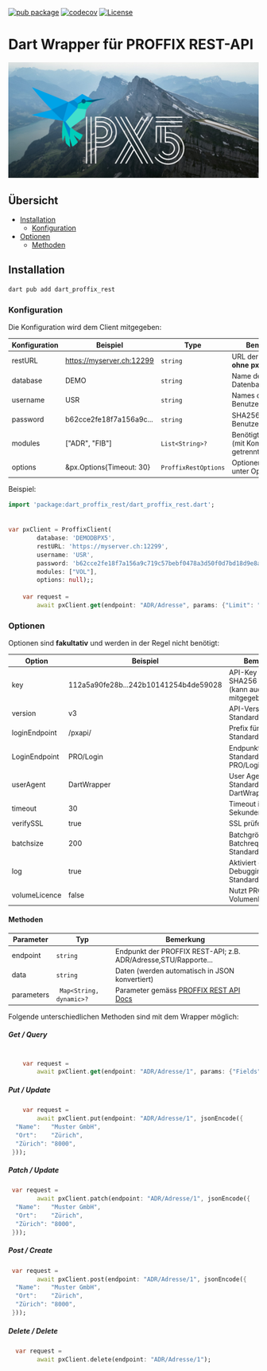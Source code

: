<!--
This README describes the package. If you publish this package to pub.dev,
this README's contents appear on the landing page for your package.

For information about how to write a good package README, see the guide for
[writing package pages](https://dart.dev/guides/libraries/writing-package-pages).

For general information about developing packages, see the Dart guide for
[creating packages](https://dart.dev/guides/libraries/create-library-packages)
and the Flutter guide for
[developing packages and plugins](https://flutter.dev/developing-packages).
-->

<!-- markdownlint-disable MD041 -->

[![pub package](https://img.shields.io/pub/v/dart_proffix_rest)](https://pub.dev/packages/dart_proffix_rest)
[![codecov](https://codecov.io/gh/pitwch/dart_proffix_rest/branch/main/graph/badge.svg?token=MDG6GG8RCE)](https://codecov.io/gh/pitwch/dart_proffix_rest)
[![License](https://img.shields.io/github/license/pitwch/dart_proffix_rest)](https://github.com/pitwch/dart_proffix_rest/blob/main/LICENSE)

# Dart Wrapper für PROFFIX REST-API

![alt text](https://raw.githubusercontent.com/pitwch/dart_proffix_rest/main/_assets/dart-proffix.png "Dart Wrapper PROFFIX REST API")

## Übersicht

- [Installation](#installation)
  - [Konfiguration](#konfiguration)
- [Optionen](#optionen)
  - [Methoden](#methoden)

## Installation

```bash
dart pub add dart_proffix_rest
```

### Konfiguration

Die Konfiguration wird dem Client mitgegeben:

| Konfiguration | Beispiel                    | Type                 | Bemerkung                             |
|---------------|-----------------------------|----------------------|---------------------------------------|
| restURL       | <https://myserver.ch:12299> | `string`             | URL der REST-API **ohne pxapi/v4/**   |
| database      | DEMO                        | `string`             | Name der Datenbank                    |
| username      | USR                         | `string`             | Names des Benutzers                   |
| password      | b62cce2fe18f7a156a9c...     | `string`             | SHA256-Hash des Benutzerpasswortes    |
| modules       | ["ADR", "FIB"]              | `List<String>?`      | Benötigte Module (mit Komma getrennt) |
| options       | &px.Options{Timeout: 30}    | `ProffixRestOptions` | Optionen (Details unter Optionen)     |

Beispiel:

```dart
import 'package:dart_proffix_rest/dart_proffix_rest.dart';


var pxClient = ProffixClient(
        database: 'DEMODBPX5',
        restURL: 'https://myserver.ch:12299',
        username: 'USR',
        password: 'b62cce2fe18f7a156a9c719c57bebf0478a3d50f0d7bd18d9e8a40be2e663017',
        modules: ["VOL"],
        options: null);;

    var request =
        await pxClient.get(endpoint: "ADR/Adresse", params: {"Limit": "1"});


```

### Optionen

Optionen sind **fakultativ** und werden in der Regel nicht benötigt:

| Option        | Beispiel                              | Bemerkung                                                      |
|---------------|---------------------------------------|----------------------------------------------------------------|
| key           | 112a5a90fe28b...242b10141254b4de59028 | API-Key als SHA256 - Hash (kann auch direkt mitgegeben werden) |
| version       | v3                                    | API-Version; Standard = v3                                     |
| loginEndpoint | /pxapi/                               | Prefix für die API; Standard = /pxapi/                         |
| LoginEndpoint | PRO/Login                             | Endpunkt für Login; Standard = PRO/Login                       |
| userAgent     | DartWrapper                           | User Agent; Standard = DartWrapper                             |
| timeout       | 30                                    | Timeout in Sekunden                                            |
| verifySSL     | true                                  | SSL prüfen                                                     |
| batchsize     | 200                                   | Batchgrösse für Batchrequests; Standard = 200                  |
| log           | true                                  | Aktiviert den Log für Debugging; Standard = false              |
| volumeLicence | false                                 | Nutzt PROFFIX Volumenlizenzierung                              |


#### Methoden

| Parameter  | Typ           | Bemerkung                                                                                                |
|------------|---------------|----------------------------------------------------------------------------------------------------------|
| endpoint   | `string`      | Endpunkt der PROFFIX REST-API; z.B. ADR/Adresse,STU/Rapporte...                                          |
| data       | `string` | Daten (werden automatisch in JSON konvertiert)                                                           |
| parameters | ` Map<String, dynamic>?`  | Parameter gemäss [PROFFIX REST API Docs](http://www.proffix.net/Portals/0/content/REST%20API/index.html) |

Folgende unterschiedlichen Methoden sind mit dem Wrapper möglich:

##### Get / Query

```dart

    var request =
        await pxClient.get(endpoint: "ADR/Adresse/1", params: {"Fields": "AdressNr"});

```

##### Put / Update

```dart
    var request =
        await pxClient.put(endpoint: "ADR/Adresse/1", jsonEncode({
  "Name":   "Muster GmbH",
  "Ort":    "Zürich",
  "Zürich": "8000",
 }));

```

##### Patch / Update

```dart
 var request =
        await pxClient.patch(endpoint: "ADR/Adresse/1", jsonEncode({
  "Name":   "Muster GmbH",
  "Ort":    "Zürich",
  "Zürich": "8000",
 }));

```

##### Post / Create

```dart
 var request =
        await pxClient.post(endpoint: "ADR/Adresse/1", jsonEncode({
  "Name":   "Muster GmbH",
  "Ort":    "Zürich",
  "Zürich": "8000",
 }));
```

##### Delete / Delete

```dart
  var request =
        await pxClient.delete(endpoint: "ADR/Adresse/1");
```
<!-- markdownlint-enable MD041 -->
